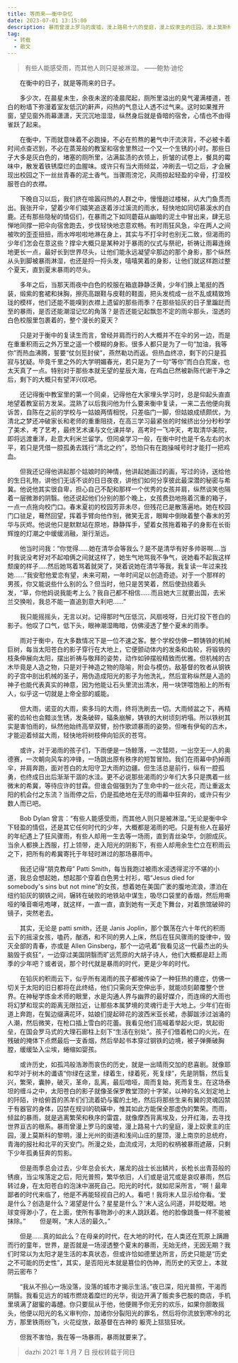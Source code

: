 ```yaml
---
title: 等雨来——衡中杂忆
date: 2023-07-01 13:15:00
description: 暴雨曾漫上罗马的废墟，漫上路易十六的皇庭，漫上奴隶主的庄园，漫上莫斯科的黎明，漫上光州的街道和浅间山庄的屋顶，漫上南京的总统府，青海的报社和北平的天安门。所漫之处，血流成河，太阳的权柄被暴雨遮蔽，只剩下少年孤勇狂奔的剪影。
tag:
  - 转载
  - 散文
---
```


> 有些人能感受雨，而其他人则只是被淋湿。
> ——鲍勃·迪伦

&emsp;&emsp;在衡中的日子，就是等雨来的日子。

&emsp;&emsp;多少次，在晨星未生，余夜未泯的凌晨爬起，厕所里溢出的臭气灌满楼道，苍白的粉墙下弥漫着室友低沉的鼾声，闷热的气息让人透不过气来。这时如果推开窗，望见窗外雨幕潇潇，天沉沉地湿湿，纵然身后就是昏暗的宿舍，心情也不由得雀跃了起来。

&emsp;&emsp;在衡中，下雨就意味着不必跑操，不必在煎熬的暑气中汗流浃背，不必被卡着时间点查迟到，不必在蒸笼般的教室和宿舍里熬过一个又一个生锈的小时。那些日子大多是灰白色的，堵塞的厕所里，沾满盐渍的衣领上，折皱的试卷上，餐具的霉味中，散发着铁锈糜烂的血腥味。或许只有当大雨倾盆，冲刷去一切之后，才会展现出校园之下一丝丝青春的泥土香气。当骤雨滂沱，风雨掠起轻盈的伞骨，打湿校服苍白的衣襟。

&emsp;&emsp;下晚自习以后，我们挤在喧嚣闷热的人群之中，慢慢趟过楼梯，从大门鱼贯而出。我张开伞，望着少年们嬉笑追逐着涉过溪流的雨水，轻快地如同切慕溪水的白鹿。还有那些隐秘的情侣们，在暴雨之下如同蘑菇从幽暗的泥土中冒出来，肆无忌惮地同撑一把伞向宿舍跑去，步伐轻快地恣意欢畅。有时雨狂风急，伞在两人之间被吹的歪歪扭扭，雨水哗啦啦地淋在身上，其实与不打伞时也别无二致，但渴雨的少年们怎会在意这些？撑伞大概只是某种对于暴雨的仪式与祭祀，祈祷让雨幕连绵地更长一点，最好长到世界尽头，让他们能永远凝望伞那边的那个身影，那个纵然从头到脚被暴雨淋湿，也还是捋一捋头发，嘻嘻笑着的身影，让他们就这样跑过整个夏天，直到夏末暴雨的尽头。

&emsp;&emsp;多年之后，当那天雨夜中白色的校服在箱底静静泛黄，少年们换上笔挺的西装，缎紫的套裙和抹胸，擦亮高跟鞋与皮鞋的鞋面，把头发梳成一丝不乱或精致玲珑的模样，他们还能不能嗅到衣襟上遗留的那些雨季？在那些铅灰的日子里蹁跹而至的暴雨，是否还能潮湿记忆的角落？是否还能记起飘忽不定的雨伞那头，湿透的白色校服里包裹着的，整个漫长的夏天？

&emsp;&emsp;只是对于衡中的复读生而言，曾经并肩而行的人大概并不在伞的另一边，而是在重重积雨云之外万里之遥一个模糊的身影。很多人都只是为了一句“加油，我等你”而热血沸腾，誓要“仗剑觅封侯”，燕然勒功而返。但热血终凉，剩下的只是孤寂与犹疑。毕竟千里之外的大学明媚春光，若只是为了一句“等你”而白白荒废，也太天真了一点。特别对于那些本就无望的星辰大海，在鸡血已然被新陈代谢干净之后，剩下的大概只有望洋兴叹吧。

&emsp;&emsp;还记得衡中教室里的第一个同桌，记得他在大家埋头学习时，总是仰起头直直地望着教室前方发呆。混熟了以后我问他为什么要来衡中复读，一来二去他便向我诉苦，自陈在之前的学校与一姑娘两情相悦，只差临门一脚，但姑娘成绩颇优，为清北之梦还冲破家长和老师的重重阻挠，在高三学习最紧张的时候挤出分分秒秒学了美术，考了艺考，最终艺术课与文化课并举，高考时一飞冲天，考取清华美院，即将远渡重洋，赴意大利米兰留学。但同桌学习一般，在衡中时也是千名左右的水平，若只是凭借一腔孤勇去践行“清北之约”，恐怕只有在跑操喊号时才能打一把鸡血。

&emsp;&emsp;但我还记得他讲起那个姑娘时的神情，他讲起她画过的画，写过的诗，送给他的生日礼物，讲他们无话不谈的日日夜夜，讲他们如何分享彼此最深潜的秘密与希冀。他说他其实很自卑，担心自己不配和那样一个优秀的女孩并肩，纵然谈笑也隔着一层微渺的阴翳。他还说起他们分别的那个晚上，女孩费劲地拖着沉重的箱子，一点一点拖向校门口。春末夏初的校园芳菲未尽，但残花已是散落遍地。她在校园门口驻足，蓦然回望，挥着手臂向他作别，微笑无言，眼眸中倒映着整个春末的芳华与灰烬。他说他只是默默站在原地，静静挥手，望着女孩拖着箱子的身影在长街辉煌的灯潮之中缓缓消融，渐行渐远。

&emsp;&emsp;他当时问我：“你觉得……她在清华会等我么？是不是清华有好多帅哥啊….当时我说没考好对不起咱俩之间就这样了，她生气地骂我不争气，说她看不起我这样颓废的样子…..然后她骂着骂着就哭了，哭着说她在清华等我，我复读一年过来找她……”我安慰他爱恋有望，未来可期，一年时间足以创造奇迹。对于一个那样的男孩，你又能说些什么别的么？但当时，他只是苦笑着，然后使劲挠着头发，“草，你他妈说我能考上么？我自己都不相信……而且她大三就要出国，去米兰交换啦，我总不能一直追到意大利吧……”

&emsp;&emsp;我只能摇摇头，无言以对。记得那时气压低沉，风扇吱呀，日光灯投下苍白的影子。他叹了口气，低下头，眼神潮湿晦暗，仿佛浸透了整个夏末的雨季。

&emsp;&emsp;雨对于衡中，在大多数情况下是一位不速之客。整个学校仿佛一颗铸铁的机械巨树，每当太阳苍白的影子穿行在大地上，它便颤动体内的发条和齿轮，将锻铁的枝条伸展向太阳，摆出祈祷与敬拜的姿势，动作如钟摆般精致而优雅。但机械的古木毕竟是人造之物，只是对于神造之物的隐喻，附会与模仿。敌基督的牧者从钢铁的子宫中剖出机械的圣子，用伪造成阳光的影子为他洗礼，然后宣称纵然是人造的神子也能代表真实的神意，因为他能让石头里流出清水，用一块饼喂饱船上的所有人，似乎这一切就是上帝全部的威能。

&emsp;&emsp;但大雨，诺亚的大雨，索多玛的大雨，终将洗刷去一切。大雨倾盆之下，再精密的齿轮也会黯淡生锈，发条破碎，辐条崩解，铸铁的大树顷刻坍塌。所以铁树其实是害怕雨的，纵然他始终高举双臂，扮作歌颂暴雨的姿势。但唯有伊甸的古木，才能迎着倾盆大雨，轻快地将树枝伸向铅灰的苍穹。

&emsp;&emsp;或许，对于渴雨的孩子们，下雨便是一场鲸落，一次彗陨，一出空无一人的奥德赛，一次朝向风车的冲锋，一场跳出原有秩序的短暂冒险。我们在雨幕中扔掉雨伞，并肩奔跑，面对苍白的太阳守卫大雨的边疆。但生活总是前行，纵有一腔孤勇，也终成日出后渐渐干涸的水洼。更不必说那些渴雨的少年们大多只是携着一丝微末的希冀，等待应许的甘霖。但谁会倔强到为了生命中的一丝火花，而让重返太阳的机会付之东流？当雨停之后，仍是孤绝地在无尽的雨幕中狂奔的，或许只有少数人而已吧。

&emsp;&emsp;Bob Dylan 曾言：“有些人能感受雨，而其他人则只是被淋湿。”无论是衡中伞下轻盈的情侣，还是其它任何时代的少年，大概都是渴雨的吧。只是有些人在最好的年纪遇上了狂风骤雨，有些人却用一生去等一场雨，直到青丝染华，剑胆成灰。当余人都换上西服，打上领带，走入阳光的阴影下，有些人却用余生伫立在积雨云之下，把所有的希冀寄托于年轻时淋过的那场暴雨中。

&emsp;&emsp;我还记得“朋克教母” Patti Smith，每当我跑过被雨水浸透得泥泞不堪的小道，我总会想起她，想起那个穿着白色男士衬衫，唱“Jesus died for somebody's sins but not mine”的女孩，想着她在美国广袤的腹地流浪，漂泊在纽约铅灰的钢铁之间，辗转在破败的地铁站中谋生，吸尽口袋里的香烟，然后用嘶哑的嗓音嘶吼咆哮，就这样，一直一直，直到她有一天走下舞台，对着旅馆破碎的镜子，突然老去。

&emsp;&emsp;其实，无论是 patti smith，还是 Janis Joplin，那个飘荡在六十年代的积雨云下的摇滚女孩，嗑药，酗酒，和不同的男人上床，然后在狂风骤雨的旋律中，毁灭全部的青春，亦或是 Allen Ginsberg，那个一边吼着“我看见这一代最杰出的头脑毁于疯狂”，一边穿过美国阴翳而旷远荒原的大胡子诗人，他们大概都是赶上雨季的少年吧？或者说，那个时代就是暴雨的时代，更是少年的时代。

&emsp;&emsp;在铅灰的积雨云下，似乎所有渴雨的孩子都被传染了一种狂热的癔症，仿佛一切关于太阳的旧日都将在此终结，他们只需向天空伸出手，就能顷刻颠覆整个世界。在神秘学炼金术师的眼里，水是沟通人界与幽界的最好媒介，而连绵的大雨也将幻梦和现实的距离无限拉近，让那些本属梦境的灵魂行走于大地上。少年们在街道上奔跑，在鬓边缀满花环，姑娘们提起碎花的波西米亚长裙，赤脚跋涉过汹涌的人潮，然后微笑，在枪口插上雪白的花蕾。我看见他们高喊着举起火炬，筑起街垒，在国会罗马式的大理石廊柱上刻下“生活在别处”。孩子们借着枪口的火光，在残破的掩体下点燃最后一支香烟，然后举起书本穿过钢铁的边境，被子弹撕破胸膛，缓缓坠入尘埃，蜷缩如婴孩。

&emsp;&emsp;或许历史，如孤鸿般浩渺而哀伤的历史，就是一出晴雨交加的悲喜剧。就像耶和华对于树木的谶语“你绿在这里，绿着生，绿着死，死复绿”，先是阴翳，然后复兴，繁荣，囊肿，破灭，革命，乱离，最后喑哑，周而复始，死而复生。在这场泰坦的缠斗之中，太阳苍白的影子就像圣保罗教堂顶的十字架，以神的名义划定地上的阡陌，许给俯首的羔羊们们流着奶与蜜的土地，然后将那些生来有翼的灵魂囚禁于有器官的身体，囚禁在规训的硫磺中，惟其如此方能保全那虚伪的繁荣。而雨，倾盆的暴雨，就是逃离繁荣和秩序的雷霆，就像摩西背离埃及，分开红海，去寻找世界亘古的根系。暴雨曾漫上罗马的废墟，漫上路易十六的皇庭，漫上奴隶主的庄园，漫上莫斯科的黎明，漫上光州的街道和浅间山庄的屋顶，漫上南京的总统府，青海的报社和北平的天安门。所漫之处，血流成河，太阳的权柄被暴雨遮蔽，只剩下少年孤勇狂奔的剪影。

&emsp;&emsp;但是雨季总会过去，少年总会长大，屠龙的战士长出鳞片，长枪长出青苔般的锈痕，当尘埃落定之后，阳光普照，繁华依旧，人们或是诅咒或是哀叹暴雨，然后转过身，在太阳苍白的泡沫中溺死自己。阳光的时代，就如尼采所言，“啊！最卑鄙者的时代来临了，他是不再能轻视自己的人。看吧！我将末人显示给你看。‘爱是什么？创造是什么？渴望是什么？星星是什么？’末人这么问道，并眨眨眼。地球变得渺小了，在上面，使所有事物渺小的末人跳跃着。他的脸像跳蚤一样不能被抹除。”
&emsp;&emsp;但是啊，“末人活的最久。”

&emsp;&emsp;但是……真的如此么？在母亲的时代，在大地的时代，在人类还在荒原上蹒跚而行的童年，世界，是否就是一场浸透整个夏末的暴雨，无始无终，无因无期？我们时常以为太阳才是生活的本真状态，但或许恰如德里达所言，历史只能是“历史之不可能的历史性”，其实，是否阳光本就是篡位的伪神，而历史的天空上，本就阴云密布？

&emsp;&emsp;“我从不担心一场没落，没落的城市才揭示生活。”夜已深，阳光普照，干渴而阴翳。我看见远方的城市燃烧着糜烂的光华，街边开满了贩卖多巴胺的商店，手机里填满了甜蜜的毒醴。你只要屈从于他，他便赐予你无穷的欢乐，如果你胆敢摇头，他便以阳光的名义审判你，加诸你分裂阳光的罪名，然后将你流放到寒冷的北方，那里铁雨纷飞，火花绽放，敌基督在古神的 躯壳上狺狺狂吠。

&emsp;&emsp;但我不害怕，我在等一场暴雨，暴雨就要来了。

> dazhi
> 2021 年 1 月 7 日
> 授权转载于同日
